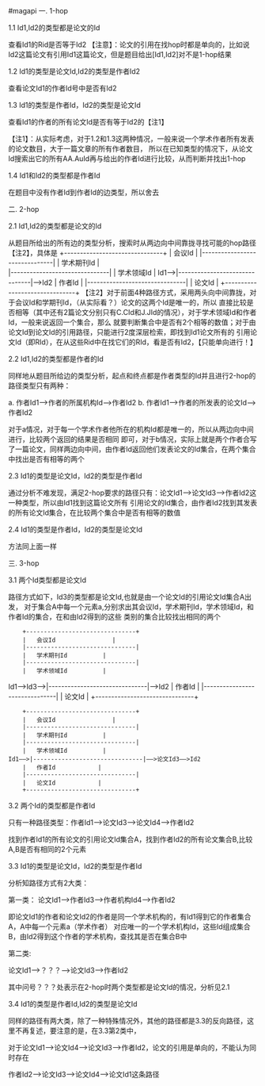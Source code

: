 #magapi
一. 1-hop

1.1  Id1,Id2的类型都是论文的Id			

查看Id1的Rid是否等于Id2
【注意】：论文的引用在找hop时都是单向的，比如说Id2这篇论文有引用Id1这篇论文，但是题目给出[Id1,Id2]对不是1-hop结果

1.2  Id1的类型是论文Id,Id2的类型是作者Id2

查看论文Id1的作者Id号中是否有Id2

1.3  Id1的类型是作者Id，Id2的类型是论文Id

查看Id1的作者的所有论文Id是否有等于Id2的【注1】

【注1】：从实际考虑，对于1.2和1.3这两种情况，一般来说一个学术作者所有发表的论文数目，大于一篇文章的所有作者数目，
所以在已知类型的情况下，从论文Id搜索出它的所有AA.AuId再与给出的作者Id进行比较，从而判断并找出1-hop

1.4  Id1和Id2的类型都是作者Id

在题目中没有作者Id到作者Id的边类型，所以舍去

二. 2-hop

2.1  Id1,Id2的类型都是论文的Id

从题目所给出的所有边的类型分析，搜索时从两边向中间靠拢寻找可能的hop路径【注2】，具体是
		+-------------------------------+
		|	会议Id	      		|
		|-------------------------------|
		|	学术期刊Id	      	| 	
		|-------------------------------|
		|	学术领域Id	      	|
	Id1——>|-------------------------------|——>Id2
		|	作者Id			|
		|-------------------------------|
		|	论文Id			|
		+-------------------------------+
【注2】对于前面4种路径方式，采用两头向中间靠拢，对于会议Id和学期刊Id，（从实际看？）论文的这两个Id是唯一的，所以
直接比较是否相等（其中还有2篇论文分别只有C.CId和J.JId的情况），对于学术领域Id和作者Id，一般来说返回一个集合，那么
就要判断集合中是否有2个相等的数值；对于由论文Id到论文Id的引用路径，只能进行2度深层检索，即找到Id1论文所有的
引用论文Id（即RId），在从这些Rid中在找它们的RId，看是否有Id2，【只能单向进行！】

2.2  Id1,Id2的类型都是作者的Id

同样地从题目所给边的类型分析，起点和终点都是作者类型的Id并且进行2-hop的路径类型只有两种：

a.	作者Id1——>作者的所属机构Id——>作者Id2
b.	作者Id1——>作者的所发表的论文Id——>作者Id2

对于a情况，对于每一个学术作者他所在的机构Id都是唯一的，所以从两边向中间进行，比较两个返回的结果是否相同
即可，对于b情况，实际上就是两个作者合写了一篇论文，同样两边向中间，由作者Id返回他们发表论文的Id集合，在两个集合
中找出是否有相等的两个

2.3  Id1的类型是论文Id，Id2的类型是作者Id

通过分析不难发现，满足2-hop要求的路径只有：论文Id1——>论文Id3——>作者Id2这一种类型，所以由Id1找到这篇论文所有
引用论文的Id集合，由作者Id2找到其发表的所有论文Id集合，在比较两个集合中是否有相等的数值

2.4  Id1的类型是作者Id，Id2的类型是论文Id

方法同上面一样

三. 3-hop

3.1 两个Id类型都是论文Id

路径方式如下，Id3的类型都是论文Id,也就是由一个论文Id的引用论文Id集合A出发，
对于集合A中每一个元素a,分别求出其会议Id，学术期刊Id，学术领域Id，和作者Id的集合，在和由Id2得到的这些
类别的集合比较找出相同的两个

		+-------------------------------+				
		|	会议Id	      		|
		|-------------------------------|
		|	学术期刊Id	      	| 	
		|-------------------------------|
		|	学术领域Id	      	|
Id1——>Id3——>|-------------------------------|——>Id2
		|	作者Id			|
		|-------------------------------|
		|	论文Id			|
		+-------------------------------+


		+-------------------------------+
		|	会议Id	      		|
		|-------------------------------|
		|	学术期刊Id	      	| 	
		|-------------------------------|
		|	学术领域Id	      	|
	Id1——>|-------------------------------|——>论文Id3——>Id2	
		|	作者Id			|
		|-------------------------------|
		|	论文Id			|
		+-------------------------------+

3.2  两个Id的类型都是作者Id

只有一种路径类型：作者Id1——>论文Id3——>论文Id4——>作者Id2

找到作者Id1的所有论文的引用论文Id集合A，找到作者Id2的所有论文集合B,比较A,B是否有相同的2个元素

3.3  Id1的类型是论文Id，Id2的类型是作者Id

分析知路径方式有2大类：

第一类：
论文Id1——>作者Id3——>作者机构Id4——>作者Id2

即论文Id1的作者和论文Id2的作者是同一个学术机构的，有Id1得到它的作者集合A，A中每一个元素a（学术作者）
对应唯一的一个学术机构Id，这些Id组成集合B，由Id2得到这个作者的学术机构，查找其是否在集合B中

第二类:

论文Id1——>？？？——>论文Id3——>作者Id2

其中问号？？？处表示在2-hop时两个类型都是论文Id的情况，分析见2.1

3.4 Id1的类型是作者Id,Id2的类型是论文Id

同样的路径有两大类，除了一种特殊情况外，其他的路径都是3.3的反向路径，这里不再复述，要注意的是，在3.3第2类中，

对于论文Id1——>论文Id4——>论文Id3——>作者Id2，论文的引用是单向的，不能认为同时存在

作者Id2——>论文Id3——>论文Id4——>论文Id1这条路径








